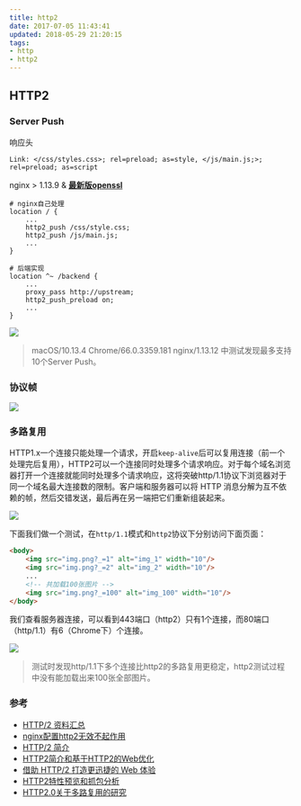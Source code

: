 ```yaml
---
title: http2
date: 2017-07-05 11:43:41
updated: 2018-05-29 21:20:15
tags: 
- http
- http2
---
```

## HTTP2

### Server Push

响应头
```
Link: </css/styles.css>; rel=preload; as=style, </js/main.js;>; rel=preload; as=script
```

nginx > 1.13.9 & **[最新版openssl](https://www.openssl.org/source/)**

``` nginx
# nginx自己处理
location / {
    ...
    http2_push /css/style.css;
    http2_push /js/main.js;
    ...
}
```

``` nginx 
# 后端实现
location ^~ /backend {
    ...
    proxy_pass http://upstream;
    http2_push_preload on;
    ...
}
```

![](/images/http2-server-push.png)

> macOS/10.13.4 Chrome/66.0.3359.181 nginx/1.13.12 中测试发现最多支持10个Server Push。

### 协议帧
![](/images/http2-binary-framing.png)

### 多路复用
HTTP1.x一个连接只能处理一个请求，开启`keep-alive`后可以复用连接（前一个处理完后复用），HTTP2可以一个连接同时处理多个请求响应。对于每个域名浏览器打开一个连接就能同时处理多个请求响应，这将突破http/1.1协议下浏览器对于同一个域名最大连接数的限制。客户端和服务器可以将 HTTP 消息分解为互不依赖的帧，然后交错发送，最后再在另一端把它们重新组装起来。

![](/images/http2-multiplexing.png)

下面我们做一个测试，在`http/1.1`模式和`http2`协议下分别访问下面页面：
``` html
<body>
    <img src="img.png?_=1" alt="img_1" width="10"/>
    <img src="img.png?_=2" alt="img_2" width="10"/>
    ...
    <!-- 共加载100张图片 -->
    <img src="img.png?_=100" alt="img_100" width="10"/>
</body>
```

我们查看服务器连接，可以看到443端口（http2）只有1个连接，而80端口（http/1.1）有6（Chrome下）个连接。

![](/images/http2-connections.png)

> 测试时发现http/1.1下多个连接比http2的多路复用更稳定，http2测试过程中没有能加载出来100张全部图片。

### 参考
- [HTTP/2 资料汇总](https://imququ.com/post/http2-resource.html)
- [nginx配置http2无效不起作用](https://www.phpsong.com/2818.html)
- [HTTP/2 简介](https://developers.google.com/web/fundamentals/performance/http2/?hl=zh-cn)
- [HTTP2简介和基于HTTP2的Web优化](https://github.com/creeperyang/blog/issues/23)
- [借助 HTTP/2 打造更迅捷的 Web 体验](https://w3ctech.com/topic/862)
- [HTTP2特性预览和抓包分析](http://www.cnblogs.com/etoah/p/5891285.html)
- [HTTP2.0关于多路复用的研究](https://www.nihaoshijie.com.cn/index.php/archives/698/)
